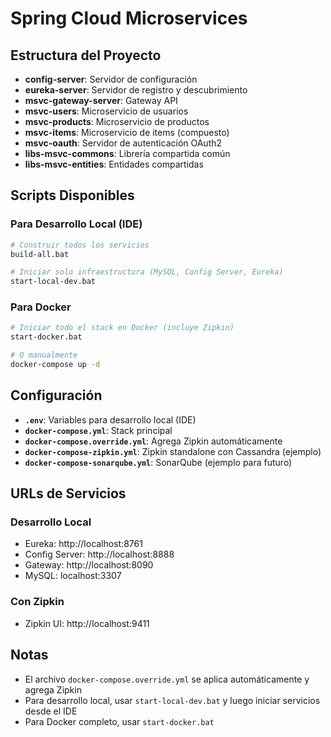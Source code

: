 # Spring Cloud Microservices

## Estructura del Proyecto

- **config-server**: Servidor de configuración
- **eureka-server**: Servidor de registro y descubrimiento
- **msvc-gateway-server**: Gateway API
- **msvc-users**: Microservicio de usuarios
- **msvc-products**: Microservicio de productos
- **msvc-items**: Microservicio de items (compuesto)
- **msvc-oauth**: Servidor de autenticación OAuth2
- **libs-msvc-commons**: Librería compartida común
- **libs-msvc-entities**: Entidades compartidas

## Scripts Disponibles

### Para Desarrollo Local (IDE)
```bash
# Construir todos los servicios
build-all.bat

# Iniciar solo infraestructura (MySQL, Config Server, Eureka)
start-local-dev.bat
```

### Para Docker
```bash
# Iniciar todo el stack en Docker (incluye Zipkin)
start-docker.bat

# O manualmente
docker-compose up -d
```

## Configuración

- **`.env`**: Variables para desarrollo local (IDE)
- **`docker-compose.yml`**: Stack principal
- **`docker-compose.override.yml`**: Agrega Zipkin automáticamente
- **`docker-compose-zipkin.yml`**: Zipkin standalone con Cassandra (ejemplo)
- **`docker-compose-sonarqube.yml`**: SonarQube (ejemplo para futuro)

## URLs de Servicios

### Desarrollo Local
- Eureka: http://localhost:8761
- Config Server: http://localhost:8888
- Gateway: http://localhost:8090
- MySQL: localhost:3307

### Con Zipkin
- Zipkin UI: http://localhost:9411

## Notas
- El archivo `docker-compose.override.yml` se aplica automáticamente y agrega Zipkin
- Para desarrollo local, usar `start-local-dev.bat` y luego iniciar servicios desde el IDE
- Para Docker completo, usar `start-docker.bat`
